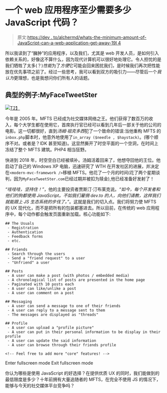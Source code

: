 # 一个 web 应用程序至少需要多少 JavaScript 代码？

> 原文:[https://dev . to/alchermd/whats-the-minimum-amount-of-JavaScript-can-a-web-application-get-away-19l 4](https://dev.to/alchermd/whats-the-minimum-amount-of-javascript-can-a-web-application-get-away-with-19l4)

所以我读到了“臃肿”的应用程序，以及我们，尤其是 web 开发人员，是如何引入依赖关系的，好像这不算什么，因为现代计算机可以很好地处理它。令人担忧的是我们牺牲了太多(？)*性能*为了*方便*它可能会回来困扰我们，是时候我们再次把性能放在优先事项之前了。经过一些思考，我可以看到双方的吸引力——尽管后一个*我认为*更理想，也是我想问你们所有人的话题。

## 典型的例子:MyFaceTweetSter

[![](../Images/a9329e57db05da112c5e3e2146bbaccd.png)T2】](https://res.cloudinary.com/practicaldev/image/fetch/s--PNX_F4i7--/c_limit%2Cf_auto%2Cfl_progressive%2Cq_auto%2Cw_880/https://635.gtbank.com/wp-content/uploads/2018/06/Social-Media-Graphic.jpg)

今年是 2005 年。MFTS 已经成为社交媒体网络之王。他们获得了数百万的收入，每个大学生都在使用它，首席执行官已经可以看到几年后一部关于他的公司的电影。这一切都很好，直到*汤姆·祖克多西*犯了一个致命的错误:当他重构 MFTS 的`inbox.php`脚本时，他意外地使用了`in_array ($needle , $haystack)`。(哪个顺序不对。或者是？IDK 甚至知道)。这显然撕开了时空平面的一个空洞，在时间上冻结了整个 MFTS 建筑。PHP4 相当狂野。

快进到 2018 年，时空空白已经被填补。汤姆活着回来了，他想夺回他的王位。他启动了自己的 Windows XP 电脑，迅速研究了 WTH 在开发社区的进展，并决定在`<modern-mvc-framework />`移植 MFTS。他花了一个月的时间(花了两个星期谈判，因为`MyFaceTweetSter.com`已经过期并被扣为赎金),他已经准备好发射了！

*“哇哇哇，坚持住！”*，他的主要投资者贾斯汀·汀布莱克说。*“如今，每个开发者和他们的狗都使用 JavaScript。不如我们雇佣 dev.to 的人，向他们请教，这样我们就能跟上 JS 生态系统的步伐了。”*。这就是我们的切入点。我们将努力使 MFTS 的 UX 现代化，而不是把所有的包装都塞进去。所以目前，在传统的 web 应用程序中，每个动作都会触发页面重新加载。核心功能如下:

```
## The Usuals
 - Registration
 - Authentication
 - Feedback forms
 - etc.

## Friends
 - Search through the users
 - Send a "friend request" to a user
 - "Unfriend" a user

## Posts
 - A user can make a post (with photos / embedded media)
 - A chronological list of posts are presented in the home page
 - Paginated with 10 posts each
 - A user can like/unlike a post
 - A user can comment on a post

## Messaging
 - A user can send a message to one of their friends
 - A user can reply to a message sent to them
 - The messages are displayed as "threads"

## Profile
 - A user can upload a "profile picture"
 - A user can put in their personal information to be display in their profile
 - A user can update the said information
 - A user can browse through their friends profile

<!-- Feel free to add more "core" features! --> 
```

Enter fullscreen mode Exit fullscreen mode

你认为哪些是使用 JavaScript 的好选择？在提供优质 UX 的同时，我们能做到的最低限度是多少？十年前拥有大量追随者的 MFTS，在完全不使用 JS 的情况下，能够与今天的社交媒体平台竞争吗？
